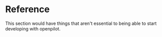 # Reference

This section would have things that aren't essential to being able to start developing with openpilot.